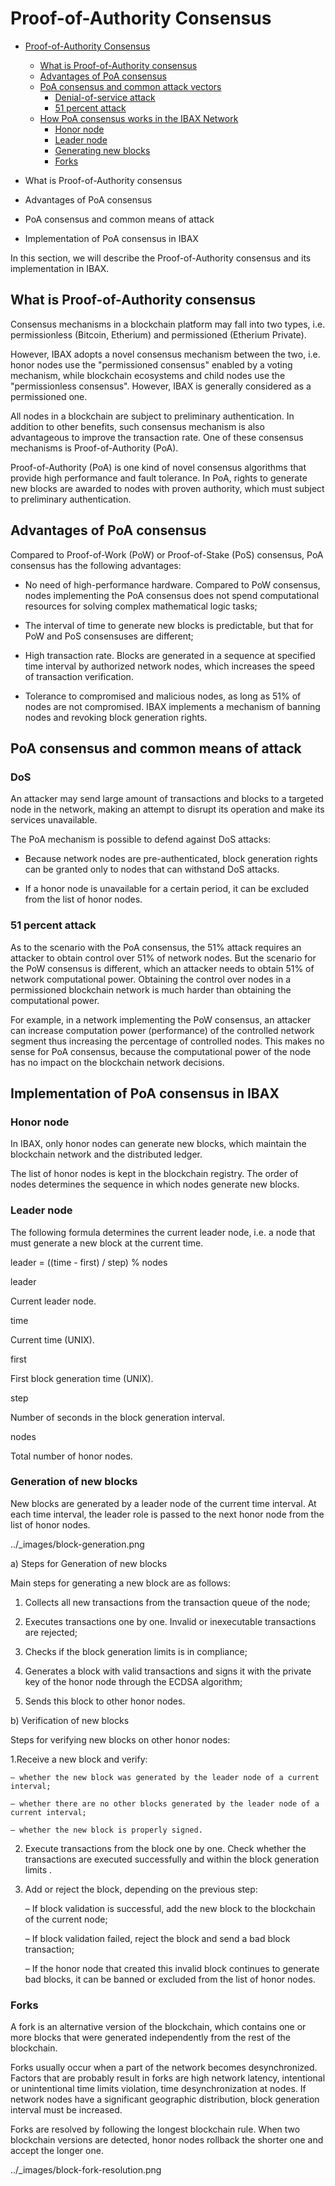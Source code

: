 
# Proof-of-Authority Consensus

- [Proof-of-Authority Consensus](#proof-of-authority-consensus)
  - [What is Proof-of-Authority consensus](#what-is-proof-of-authority-consensus)
  - [Advantages of PoA consensus](#advantages-of-poa-consensus)
  - [PoA consensus and common attack vectors](#poa-consensus-and-common-attack-vectors)
    - [Denial-of-service attack](#denial-of-service-attack)
    - [51 percent attack](#51-percent-attack)
  - [How PoA consensus works in the IBAX Network](#how-poa-consensus-works-in-the-ibax-network)
    - [Honor node](#honor-node)
    - [Leader node](#leader-node)
    - [Generating new blocks](#generating-new-blocks)
    - [Forks](#forks)



- What is Proof-of-Authority consensus

- Advantages of PoA consensus

- PoA consensus and common means of attack

- Implementation of PoA consensus in IBAX

In this section, we will describe the Proof-of-Authority consensus and its implementation in IBAX. 

## What is Proof-of-Authority consensus

Consensus mechanisms in a blockchain platform may fall into two types, i.e. permissionless (Bitcoin, Etherium) and permissioned (Etherium Private).

However, IBAX adopts a novel consensus mechanism between the two, i.e. honor nodes use the "permissioned consensus" enabled by a voting mechanism, while blockchain ecosystems and child nodes use the "permissionless consensus". However, IBAX is generally considered as a permissioned one. 

All nodes in a blockchain are subject to preliminary authentication. In addition to other benefits, such consensus mechanism is also advantageous to improve the transaction rate. One of these consensus mechanisms is Proof-of-Authority (PoA).

Proof-of-Authority (PoA) is one kind of novel consensus algorithms that provide high performance and fault tolerance. In PoA, rights to generate new blocks are awarded to nodes with proven authority, which must subject to preliminary authentication.

## Advantages of PoA consensus

Compared to Proof-of-Work (PoW) or Proof-of-Stake (PoS) consensus, PoA consensus has the following advantages:

- No need of high-performance hardware. Compared to PoW consensus, nodes implementing the PoA consensus does not spend computational resources for solving complex mathematical logic tasks;

- The interval of time to generate new blocks is predictable, but that for  PoW and PoS consensuses are different;

- High transaction rate. Blocks are generated in a sequence at specified time interval by authorized network nodes, which increases the speed of transaction verification.

- Tolerance to compromised and malicious nodes, as long as 51% of nodes are not compromised. IBAX implements a mechanism of banning nodes and revoking block generation rights.

## PoA consensus and common means of attack

### DoS

An attacker may send large amount of transactions and blocks to a targeted node in the network, making an attempt to disrupt its operation and make its services unavailable.

The PoA mechanism is possible to defend against DoS attacks:

- Because network nodes are pre-authenticated, block generation rights can be granted only to nodes that can withstand DoS attacks.

- If a honor node is unavailable for a certain period, it can be excluded from the list of honor nodes.

### 51 percent attack

As to the scenario with the PoA consensus, the 51% attack requires an attacker to obtain control over 51% of network nodes. But the scenario for the PoW consensus is different, which an attacker needs to obtain 51% of network computational power. Obtaining the control over nodes in a permissioned blockchain network is much harder than obtaining the computational power.

For example, in a network implementing the PoW consensus, an attacker can increase computation power (performance) of the controlled network segment thus increasing the percentage of controlled nodes. This makes no sense for PoA consensus, because the computational power of the node has no impact on the blockchain network decisions.

## Implementation of PoA consensus in IBAX

### Honor node

In IBAX, only honor nodes can generate new blocks, which maintain the blockchain network and the distributed ledger.

The list of honor nodes is kept in the blockchain registry. The order of nodes determines the sequence in which nodes generate new blocks.

### Leader node

The following formula determines the current leader node, i.e. a node that must generate a new block at the current time.

leader = ((time - first) / step) % nodes

leader

Current leader node.

time

Current time (UNIX).

first

First block generation time (UNIX).

step

Number of seconds in the block generation interval.

nodes

Total number of honor nodes.

### Generation of new blocks

New blocks are generated by a leader node of the current time interval. At each time interval, the leader role is passed to the next honor node from the list of honor nodes.

../_images/block-generation.png

a) Steps for Generation of new blocks

Main steps for generating a new block are as follows:

1. Collects all new transactions from the transaction queue of the node;

2. Executes transactions one by one. Invalid or inexecutable transactions are rejected;

3. Checks if the block generation limits is in compliance; 

4. Generates a block with valid transactions and signs it with the private key of the honor node through the ECDSA algorithm;

5. Sends this block to other honor nodes.

b) Verification of new blocks

Steps for verifying new blocks on other honor nodes:

1.Receive a new block and verify:

    – whether the new block was generated by the leader node of a current interval;

    – whether there are no other blocks generated by the leader node of a current interval;

    – whether the new block is properly signed. 

2. Execute transactions from the block one by one. Check whether the transactions are executed successfully and within the block generation limits .

3. Add or reject the block, depending on the previous step:

    – If block validation is successful, add the new block to the blockchain of the current node;

    – If block validation failed, reject the block and send a bad block transaction;

    – If the honor node that created this invalid block continues to generate bad blocks, it can be banned or excluded from the list of honor nodes.

### Forks

A fork is an alternative version of the blockchain, which contains one or more blocks that were generated independently from the rest of the blockchain.

Forks usually occur when a part of the network becomes desynchronized. Factors that are probably result in forks are high network latency, intentional or unintentional time limits violation, time desynchronization at nodes. If network nodes have a significant geographic distribution, block generation interval must be increased.

Forks are resolved by following the longest blockchain rule. When two blockchain versions are detected, honor nodes rollback the shorter one and accept the longer one. 

../_images/block-fork-resolution.png
